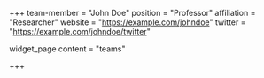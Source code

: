 +++
team-member = "John Doe" 
position = "Professor" 
affiliation = "Researcher" 
website = "https://example.com/johndoe" 
twitter = "https://example.com/johndoe/twitter" 

widget_page content = "teams"

+++

